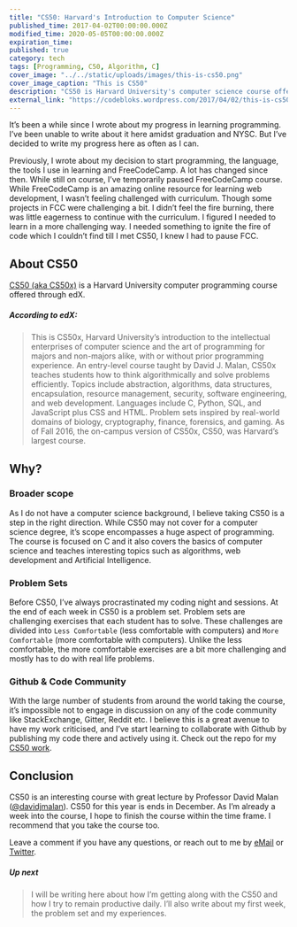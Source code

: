 ```yaml
---
title: "CS50: Harvard's Introduction to Computer Science"
published_time: 2017-04-02T00:00:00.000Z
modified_time: 2020-05-05T00:00:00.000Z
expiration_time: 
published: true
category: tech
tags: [Programming, C50, Algorithm, C]
cover_image: "../../static/uploads/images/this-is-cs50.png"
cover_image_caption: "This is CS50"
description: "CS50 is Harvard University's computer science course offered through edX. In this post, I write about my decision to take the course and why it is the right step for non-CS individuals."
external_link: "https://codebloks.wordpress.com/2017/04/02/this-is-cs50/"
---
```



It’s been a while since I wrote about my progress in learning programming. 
I’ve been unable to write about it here amidst graduation and NYSC. But I’ve 
decided to write my progress here as often as I can.

Previously, I wrote about my decision to start programming, the language, the 
tools I use in learning and FreeCodeCamp. A lot has changed since then. While 
still on course, I’ve temporarily paused FreeCodeCamp course. While FreeCodeCamp 
is an amazing online resource for learning web development, I wasn’t feeling 
challenged with curriculum. Though some projects in FCC were challenging a bit. 
I didn’t feel the fire burning, there was little eagerness to continue with the 
curriculum. I figured I needed to learn in a more challenging way. I needed 
something to ignite the fire of code which I couldn’t find till I met CS50, 
I knew I had to pause FCC.

## About CS50

[CS50 (aka CS50x)](https://cs50.edx.org)  is a Harvard University computer 
programming course offered through edX.

##### According to edX:

>This is CS50x, Harvard University’s introduction to the intellectual 
>enterprises of computer science and the art of programming for majors and 
>non-majors alike, with or without prior programming experience. An entry-level 
>course taught by David J. Malan, CS50x teaches students how to think 
>algorithmically and solve problems efficiently. Topics include abstraction, 
>algorithms, data structures, encapsulation, resource management, security, 
>software engineering, and web development. Languages include C, Python, SQL, 
>and JavaScript plus CSS and HTML. Problem sets inspired by real-world domains 
>of biology, cryptography, finance, forensics, and gaming. As of Fall 2016, 
>the on-campus version of CS50x, CS50, was Harvard’s largest course.

## Why?

### Broader scope

As I do not have a computer science background, I believe taking CS50 is a step 
in the right direction. While CS50 may not cover for a computer science degree, 
it’s scope encompasses a huge aspect of programming. The course is focused on C 
and it also covers the basics of computer science and teaches interesting topics such as 
algorithms, web development and Artificial Intelligence.

### Problem Sets

Before CS50, I’ve always procrastinated my coding night and sessions. At the 
end of each week in CS50 is a problem set. Problem sets are challenging 
exercises that each student has to solve. These challenges are divided into 
`Less Comfortable` (less comfortable with computers) and `More Comfortable` 
(more comfortable with computers). Unlike the less comfortable, the more 
comfortable exercises are a bit more challenging and mostly has to do with real 
life problems.

###  Github & Code Community

With the large number of students from around the world taking the course, 
it’s impossible not to engage in discussion on any of the code community like 
StackExchange, Gitter, Reddit etc. I believe this is a great avenue to have my 
work criticised, and I’ve start learning to collaborate with Github by publishing 
my code there and actively using it. 
Check out the repo for my [CS50 work](https://github.com/chumaumenze/cs50).

## Conclusion

CS50 is an interesting course with great lecture by Professor David Malan 
([@davidjmalan](https://twitter.com/davidjmalan)). CS50 for this year is ends in December. 
As I’m already a week into the course, I hope to finish the course within the 
time frame. I recommend that you take the course too.

Leave a comment if you have any questions, or reach out to me by 
[eMail](mailto:hello@chumaumenze.com) or [Twitter](https://twitter.com/chumaumenze).

##### Up next

>I will be writing here about how I’m getting along with the CS50 and how I try 
>to remain productive daily. I’ll also write about my first week, the problem 
>set and my experiences.
